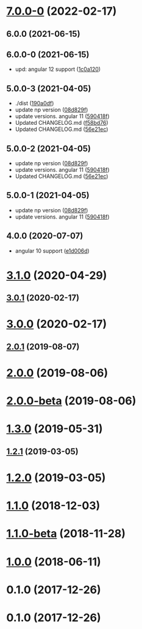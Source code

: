 # [7.0.0-0](https://github.com/Romanchuk/angular-validation-message/compare/v6.0.0...v7.0.0-0) (2022-02-17)



## 6.0.0 (2021-06-15)




## 6.0.0-0 (2021-06-15)

* upd: angular 12 support ([1c0a120](https://github.com/Romanchuk/angular-validation-message/commit/1c0a120))



## 5.0.0-3 (2021-04-05)

* ./dist ([190a0df](https://github.com/Romanchuk/angular-validation-message/commit/190a0df))
* update np version ([08d829f](https://github.com/Romanchuk/angular-validation-message/commit/08d829f))
* update versions. angular 11 ([590418f](https://github.com/Romanchuk/angular-validation-message/commit/590418f))
* Updated CHANGELOG.md ([f58bd76](https://github.com/Romanchuk/angular-validation-message/commit/f58bd76))
* Updated CHANGELOG.md ([56e21ec](https://github.com/Romanchuk/angular-validation-message/commit/56e21ec))



## 5.0.0-2 (2021-04-05)

* update np version ([08d829f](https://github.com/Romanchuk/angular-validation-message/commit/08d829f))
* update versions. angular 11 ([590418f](https://github.com/Romanchuk/angular-validation-message/commit/590418f))
* Updated CHANGELOG.md ([56e21ec](https://github.com/Romanchuk/angular-validation-message/commit/56e21ec))



## 5.0.0-1 (2021-04-05)

* update np version ([08d829f](https://github.com/Romanchuk/angular-validation-message/commit/08d829f))
* update versions. angular 11 ([590418f](https://github.com/Romanchuk/angular-validation-message/commit/590418f))



## 4.0.0 (2020-07-07)

* angular 10 support ([e1d006d](https://github.com/Romanchuk/angular-validation-message/commit/e1d006d))



# [3.1.0](https://github.com/Romanchuk/angular-validation-message/compare/v3.0.1...v3.1.0) (2020-04-29)



## [3.0.1](https://github.com/Romanchuk/angular-validation-message/compare/v2.0.1...v3.0.1) (2020-02-17)



# [3.0.0](https://github.com/Romanchuk/angular-validation-message/compare/v2.0.1...v3.0.0) (2020-02-17)



## [2.0.1](https://github.com/Romanchuk/angular-validation-message/compare/v2.0.0...v2.0.1) (2019-08-07)



# [2.0.0](https://github.com/Romanchuk/angular-validation-message/compare/v2.0.0-beta...v2.0.0) (2019-08-06)



# [2.0.0-beta](https://github.com/Romanchuk/angular-validation-message/compare/v1.3.0...v2.0.0-beta) (2019-08-06)



# [1.3.0](https://github.com/Romanchuk/angular-validation-message/compare/v1.2.1...v1.3.0) (2019-05-31)



## [1.2.1](https://github.com/Romanchuk/angular-validation-message/compare/v1.2.0...v1.2.1) (2019-03-05)



# [1.2.0](https://github.com/Romanchuk/angular-validation-message/compare/v1.1.0...v1.2.0) (2019-03-05)



# [1.1.0](https://github.com/Romanchuk/angular-validation-message/compare/v1.1.0-beta...v1.1.0) (2018-12-03)



# [1.1.0-beta](https://github.com/Romanchuk/angular-validation-message/compare/v1.0.0...v1.1.0-beta) (2018-11-28)



<a name="1.0.0"></a>
# [1.0.0](https://github.com/Romanchuk/angular-validation-message/compare/v0.1.0...v1.0.0) (2018-06-11)



<a name="0.1.0"></a>
# 0.1.0 (2017-12-26)



<a name="0.1.0"></a>
# 0.1.0 (2017-12-26)



